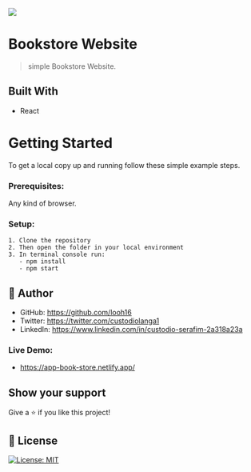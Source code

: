 ![](https://img.shields.io/badge/Microverse-blueviolet)

# Bookstore Website

>simple Bookstore Website.


## Built With

- React

# Getting Started
To get a local copy up and running follow these simple example steps.

### Prerequisites: 
Any kind of browser. 

### Setup:
    1. Clone the repository
    2. Then open the folder in your local environment 
    3. In terminal console run:
       - npm install
       - npm start

## 👤 **Author**

- GitHub: https://github.com/looh16
- Twitter: https://twitter.com/custodiolanga1
- LinkedIn: https://www.linkedin.com/in/custodio-serafim-2a318a23a

### Live Demo:

- https://app-book-store.netlify.app/


## Show your support

Give a ⭐️ if you like this project!


## 📝 License

[![License: MIT](https://img.shields.io/badge/License-MIT-yellow.svg)](https://github.com/looh16/bookstore/blob/34137715daf40f76ef083157c8c9c9e4d7aaaada/LICENSE)
